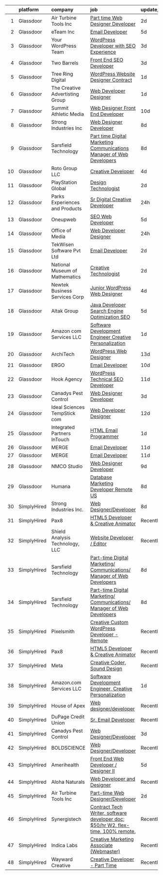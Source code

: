 

|    | platform    | company                         | job                                                                                                                                                                                                                                                                                                                                                                                                                                                                                                                                                                                                                                                                                                                                                                                                                                                                                                                                                           | update_time   | location           |
|---:|:------------|:--------------------------------|:--------------------------------------------------------------------------------------------------------------------------------------------------------------------------------------------------------------------------------------------------------------------------------------------------------------------------------------------------------------------------------------------------------------------------------------------------------------------------------------------------------------------------------------------------------------------------------------------------------------------------------------------------------------------------------------------------------------------------------------------------------------------------------------------------------------------------------------------------------------------------------------------------------------------------------------------------------------|:--------------|:-------------------|
|  1 | Glassdoor   | Air Turbine Tools Inc           | [Part time Web Designer Developer](https://www.glassdoor.com/partner/jobListing.htm?pos=105&ao=1136043&s=58&guid=000001822ef5a184adf017b368b28cac&src=GD_JOB_AD&t=SR&vt=w&ea=1&cs=1_389570a0&cb=1658645226146&jobListingId=1008021218997&jrtk=3-0-1g8nfb8d5khqq801-1g8nfb8dlg2qa800-abdd88d45579cdf9-)                                                                                                                                                                                                                                                                                                                                                                                                                                                                                                                                                                                                                                                        | 2d            | Remote             |
|  2 | Glassdoor   | eTeam Inc                       | [Email Developer](https://www.glassdoor.com/partner/jobListing.htm?pos=117&ao=1136043&s=58&guid=000001822ef5a184adf017b368b28cac&src=GD_JOB_AD&t=SR&vt=w&cs=1_1e73c516&cb=1658645226148&jobListingId=1008012173899&jrtk=3-0-1g8nfb8d5khqq801-1g8nfb8dlg2qa800-2b6496e4b20251eb-)                                                                                                                                                                                                                                                                                                                                                                                                                                                                                                                                                                                                                                                                              | 5d            | McLean, VA         |
|  3 | Glassdoor   | Your WordPress Team             | [WordPress Developer with SEO Experience](https://www.glassdoor.com/partner/jobListing.htm?pos=119&ao=1136043&s=58&guid=000001822ef5a184adf017b368b28cac&src=GD_JOB_AD&t=SR&vt=w&ea=1&cs=1_442c8e1f&cb=1658645226148&jobListingId=1008016773584&jrtk=3-0-1g8nfb8d5khqq801-1g8nfb8dlg2qa800-d713ad1013409eeb-)                                                                                                                                                                                                                                                                                                                                                                                                                                                                                                                                                                                                                                                 | 3d            | Remote             |
|  4 | Glassdoor   | Two Barrels                     | [Front End SEO Developer](https://www.glassdoor.com/partner/jobListing.htm?pos=107&ao=1136043&s=58&guid=000001822ef5a184adf017b368b28cac&src=GD_JOB_AD&t=SR&vt=w&cs=1_04ee2abe&cb=1658645226147&jobListingId=1008017355300&jrtk=3-0-1g8nfb8d5khqq801-1g8nfb8dlg2qa800-0270003f72961650-)                                                                                                                                                                                                                                                                                                                                                                                                                                                                                                                                                                                                                                                                      | 3d            | Remote             |
|  5 | Glassdoor   | Tree Ring Digital               | [WordPress Website Designer  Contract ](https://www.glassdoor.com/partner/jobListing.htm?pos=122&ao=1136043&s=58&guid=000001822ef5a184adf017b368b28cac&src=GD_JOB_AD&t=SR&vt=w&ea=1&cs=1_1173f9ed&cb=1658645226148&jobListingId=1008023268607&jrtk=3-0-1g8nfb8d5khqq801-1g8nfb8dlg2qa800-8a16198373301fda-)                                                                                                                                                                                                                                                                                                                                                                                                                                                                                                                                                                                                                                                   | 1d            | Remote             |
|  6 | Glassdoor   | The Creative Advertisting Group | [Web Developer Designer](https://www.glassdoor.com/partner/jobListing.htm?pos=110&ao=1136043&s=58&guid=000001822ef5a184adf017b368b28cac&src=GD_JOB_AD&t=SR&vt=w&ea=1&cs=1_c3c07b1d&cb=1658645226147&jobListingId=1008022878835&jrtk=3-0-1g8nfb8d5khqq801-1g8nfb8dlg2qa800-398d84bd626d32fa-)                                                                                                                                                                                                                                                                                                                                                                                                                                                                                                                                                                                                                                                                  | 1d            | Littleton, CO      |
|  7 | Glassdoor   | Summit Athletic Media           | [Web Designer Front End Developer](https://www.glassdoor.com/partner/jobListing.htm?pos=127&ao=1136043&s=58&guid=000001822ef5a184adf017b368b28cac&src=GD_JOB_AD&t=SR&vt=w&cs=1_b68c9771&cb=1658645226148&jobListingId=1008003241616&jrtk=3-0-1g8nfb8d5khqq801-1g8nfb8dlg2qa800-6bd556de7b95c7ca-)                                                                                                                                                                                                                                                                                                                                                                                                                                                                                                                                                                                                                                                             | 10d           | Charlotte, NC      |
|  8 | Glassdoor   | Strong Industries Inc           | [Web Designer Developer](https://www.glassdoor.com/partner/jobListing.htm?pos=101&ao=1110586&s=58&guid=000001822ef5a184adf017b368b28cac&src=GD_JOB_AD&t=SR&vt=w&ea=1&cs=1_fae2164b&cb=1658645226146&jobListingId=1008007901691&cpc=9EDA28EADF1DF7F0&jrtk=3-0-1g8nfb8d5khqq801-1g8nfb8dlg2qa800-4f92cc2faa6ace89--6NYlbfkN0AaAh-T7aBUNEyWZAMeJioHp9n-56TjfRd1exjU7yaUmSUR1AdsK2zYMyM_gote3a86ng6VCn9OTRgQq_1npgN3lEIkYsJV1g4yzIIkNfoHc4UJx4kgA4USL7bhSlncZJiBMvSZNphLigjGG9un9xYqaG7bYb_YkKSKPKm8cRkI9FKZOaab3Dk2NV5uVybuhUmBfE6DCwIZBkm3Lh1X9wfaZ_3PAJZeRClV3KiKsS0E6bONjuwUJjiL_vMQCyzHs9dwQkpFErfhr6-JhIxzVtpIr8r4izcCeYOXtoePnvsIiU1uoVbibPpOtVJeYKWEbZkS82FbefcGt9cMvglbDwPFtpmTtICp-1V3POjKxFV6rzIJUe3eGqajXxqPxqm2mfOduFqG4iQsPT3Vfh9TXQ0j41l8vgx8FhnMKdJqoItwPIeCjaEsNRv6NfAkZPb7GeEN3g0inZqUd_SbFREb8B5nZDoTUDo5ffjzoKDlgo4CTtMkr8iaXXvTSvtYWjIzG7olW96cGbTAmQ%3D%3D)                                                                                 | 8d            | Northumberland, PA |
|  9 | Glassdoor   | Sarsfield Technology            | [Part time Digital Marketing  Communications  Manager of Web Developers](https://www.glassdoor.com/partner/jobListing.htm?pos=103&ao=1110586&s=58&guid=000001822ef5a184adf017b368b28cac&src=GD_JOB_AD&t=SR&vt=w&ea=1&cs=1_ade3c9b2&cb=1658645226147&jobListingId=1008007879843&cpc=AC285F3A3ECA6BB0&jrtk=3-0-1g8nfb8d5khqq801-1g8nfb8dlg2qa800-f33710e5bbf2b381--6NYlbfkN0DrN2vAHzTYW0-tITaspRABERJ4u5KIVbAeGUWsVkg9JREm3FT5BlTrJQN5oPr-4gUHnTxj0gA2jWlPAxCfrLGaoio9JeOQCH-2_NQVpWj8dpp2iyPo-v6YB7-oRcjaHz2tH1zo21q7VTfc97qOegYijR6eWbdP6m7ZxPUtZZIb07yXrpBF-nFKdbUhe3a5vnld9SU4qx0s39M4coGsR1W7wAcB6ZiTbID9x5UZ13ItB0nUR2WTjt-udlO9w5rmD5GEwnz1E3I6XaTpKyXmb8jsT7AGmh7y17STtqAmsz1MNsQmUooH4oiI7-ZUujtQYQ8hbzB84yk4ANdiw-m8mlOG3fQFfC6-hkcLpQxZGzcJ_Zjvxu1Vb8iDMqA-Q66CTiE48gUD8epb6Df2V9YkPK-E8lwyn1cxL7JeqZ3BY959HtzgG01RD1aPANuap9S2Atis_EgKyIOlTTKQOndWUNSPna7QGCbRq8e5rNT8oGUC__YrR2IlqRMP4OaHCauG1NUT2eVLLcBS0pE7dCu7hfji6j1ZPWpNoUK4TITe_cFvcg%3D%3D) | 8d            | Remote             |
| 10 | Glassdoor   | Roto Group LLC                  | [Creative Developer](https://www.glassdoor.com/partner/jobListing.htm?pos=112&ao=1136043&s=58&guid=000001822ef5a184adf017b368b28cac&src=GD_JOB_AD&t=SR&vt=w&ea=1&cs=1_198bd2a2&cb=1658645226147&jobListingId=1008016144285&jrtk=3-0-1g8nfb8d5khqq801-1g8nfb8dlg2qa800-22d4b1dcf63ebc2c-)                                                                                                                                                                                                                                                                                                                                                                                                                                                                                                                                                                                                                                                                      | 4d            | Columbus, OH       |
| 11 | Glassdoor   | PlayStation Global              | [Design Technologist](https://www.glassdoor.com/partner/jobListing.htm?pos=123&ao=1136043&s=58&guid=000001822ef5a184adf017b368b28cac&src=GD_JOB_AD&t=SR&vt=w&ea=1&cs=1_7f462393&cb=1658645226148&jobListingId=1008020161010&jrtk=3-0-1g8nfb8d5khqq801-1g8nfb8dlg2qa800-1f8aab1198bf748b-)                                                                                                                                                                                                                                                                                                                                                                                                                                                                                                                                                                                                                                                                     | 2d            | Los Angeles, CA    |
| 12 | Glassdoor   | Parks  Experiences and Products | [Sr Digital Creative Developer](https://www.glassdoor.com/partner/jobListing.htm?pos=104&ao=1110586&s=58&guid=000001822ef5a184adf017b368b28cac&src=GD_JOB_AD&t=SR&vt=w&cs=1_1874517e&cb=1658645226146&jobListingId=1008024846789&cpc=3BA4CE39D5B5DEF5&jrtk=3-0-1g8nfb8d5khqq801-1g8nfb8dlg2qa800-5d9abb98307a22af--6NYlbfkN0DAFTyt7pbDCC2JPO79CSdi1dIb81yjczP5qsKcZIxgiRd1qisRd4re16D_VG3-wzVtYU2RI0VIMYeXfoj62IYKvIV2QTrskAIVTbxCXdRw8coEWeEGD2e6J-W81U70M7_tKFwQGSEP-2dJnrXBfoBCvOr3vADtHtBUFFrfZGDYoSvlv9jIbgX9kAafaEZxJflXVvI0lswiouMDuW1f0L0YsXI8tcAVfYFOmAbC0pI_uj1QUU5lJndLaIW9j31Sds3Uabo_Gm34vWSgKYrmglq0XUoRtgOICMKPYGtIGhNdOOY34u-daJDcuXJX8Wa8jLukeHS6XZ0zIvpKKrwYUbLajoR-x88p8zfBHMQ5IlNb8aCGmW_NsRRPEy_Kb67UUvxxXM1GJU6dHD1S6V_pltq3aUHlYkV-NCqxto5y4jsKpcXt0HmyJIf-ImZ8xOC3MI8%3D)                                                                                                                                                             | 24h           | Los Angeles, CA    |
| 13 | Glassdoor   | Oneupweb                        | [SEO Web Developer](https://www.glassdoor.com/partner/jobListing.htm?pos=121&ao=1136043&s=58&guid=000001822ef5a184adf017b368b28cac&src=GD_JOB_AD&t=SR&vt=w&ea=1&cs=1_a871cf44&cb=1658645226148&jobListingId=1008011832184&jrtk=3-0-1g8nfb8d5khqq801-1g8nfb8dlg2qa800-a6d81e8441eb3a7f-)                                                                                                                                                                                                                                                                                                                                                                                                                                                                                                                                                                                                                                                                       | 5d            | Traverse City, MI  |
| 14 | Glassdoor   | Office of Media                 | [Web Developer Designer](https://www.glassdoor.com/partner/jobListing.htm?pos=111&ao=1136043&s=58&guid=000001822ef5a184adf017b368b28cac&src=GD_JOB_AD&t=SR&vt=w&cs=1_e5eb3ca4&cb=1658645226147&jobListingId=1008024807037&jrtk=3-0-1g8nfb8d5khqq801-1g8nfb8dlg2qa800-26f33d6ff930ff34-)                                                                                                                                                                                                                                                                                                                                                                                                                                                                                                                                                                                                                                                                       | 24h           | San Diego, CA      |
| 15 | Glassdoor   | TekWisen Software Pvt  Ltd      | [Email Developer](https://www.glassdoor.com/partner/jobListing.htm?pos=130&ao=1136043&s=58&guid=000001822ef5a184adf017b368b28cac&src=GD_JOB_AD&t=SR&vt=w&ea=1&cs=1_d2074d1b&cb=1658645226149&jobListingId=1008019853083&jrtk=3-0-1g8nfb8d5khqq801-1g8nfb8dlg2qa800-990f2bd91e40ba0d-)                                                                                                                                                                                                                                                                                                                                                                                                                                                                                                                                                                                                                                                                         | 2d            | Remote             |
| 16 | Glassdoor   | National Museum of Mathematics  | [Creative Technologist](https://www.glassdoor.com/partner/jobListing.htm?pos=120&ao=1136043&s=58&guid=000001822ef5a184adf017b368b28cac&src=GD_JOB_AD&t=SR&vt=w&ea=1&cs=1_55816b37&cb=1658645226148&jobListingId=1008020606905&jrtk=3-0-1g8nfb8d5khqq801-1g8nfb8dlg2qa800-c3aa30a987d3e6d0-)                                                                                                                                                                                                                                                                                                                                                                                                                                                                                                                                                                                                                                                                   | 2d            | New York, NY       |
| 17 | Glassdoor   | Newtek Business Services Corp   | [Junior WordPress Web Designer](https://www.glassdoor.com/partner/jobListing.htm?pos=124&ao=1136043&s=58&guid=000001822ef5a184adf017b368b28cac&src=GD_JOB_AD&t=SR&vt=w&ea=1&cs=1_95b9d45b&cb=1658645226148&jobListingId=1008015002972&jrtk=3-0-1g8nfb8d5khqq801-1g8nfb8dlg2qa800-8955ce37f6007486-)                                                                                                                                                                                                                                                                                                                                                                                                                                                                                                                                                                                                                                                           | 4d            | Remote             |
| 18 | Glassdoor   | Altak Group                     | [Java Developer   Search Engine Optimization  SEO ](https://www.glassdoor.com/partner/jobListing.htm?pos=128&ao=1136043&s=58&guid=000001822ef5a184adf017b368b28cac&src=GD_JOB_AD&t=SR&vt=w&ea=1&cs=1_6d921f73&cb=1658645226149&jobListingId=1008012616250&jrtk=3-0-1g8nfb8d5khqq801-1g8nfb8dlg2qa800-a9de4a04f0fd4a23-)                                                                                                                                                                                                                                                                                                                                                                                                                                                                                                                                                                                                                                       | 5d            | Remote             |
| 19 | Glassdoor   | Amazon com Services LLC         | [Software Development Engineer  Creative Personalization](https://www.glassdoor.com/partner/jobListing.htm?pos=106&ao=1136043&s=58&guid=000001822ef5a184adf017b368b28cac&src=GD_JOB_AD&t=SR&vt=w&cs=1_9bb280ba&cb=1658645226146&jobListingId=1008023508743&jrtk=3-0-1g8nfb8d5khqq801-1g8nfb8dlg2qa800-58db2169cdbec0c2-)                                                                                                                                                                                                                                                                                                                                                                                                                                                                                                                                                                                                                                      | 1d            | Remote             |
| 20 | Glassdoor   | ArchiTech                       | [WordPress Web Designer](https://www.glassdoor.com/partner/jobListing.htm?pos=126&ao=1136043&s=58&guid=000001822ef5a184adf017b368b28cac&src=GD_JOB_AD&t=SR&vt=w&ea=1&cs=1_a7ebbdbc&cb=1658645226148&jobListingId=1007995058815&jrtk=3-0-1g8nfb8d5khqq801-1g8nfb8dlg2qa800-d948462297f10502-)                                                                                                                                                                                                                                                                                                                                                                                                                                                                                                                                                                                                                                                                  | 13d           | Brandon, FL        |
| 21 | Glassdoor   | ERGO                            | [Email Developer](https://www.glassdoor.com/partner/jobListing.htm?pos=125&ao=1136043&s=58&guid=000001822ef5a184adf017b368b28cac&src=GD_JOB_AD&t=SR&vt=w&ea=1&cs=1_c79c8287&cb=1658645226148&jobListingId=1008003120925&jrtk=3-0-1g8nfb8d5khqq801-1g8nfb8dlg2qa800-ae12ef8fdcfcdc87-)                                                                                                                                                                                                                                                                                                                                                                                                                                                                                                                                                                                                                                                                         | 10d           | New York, NY       |
| 22 | Glassdoor   | Hook Agency                     | [WordPress   Technical SEO Developer](https://www.glassdoor.com/partner/jobListing.htm?pos=118&ao=1136043&s=58&guid=000001822ef5a184adf017b368b28cac&src=GD_JOB_AD&t=SR&vt=w&ea=1&cs=1_a0a2ff16&cb=1658645226148&jobListingId=1008000059664&jrtk=3-0-1g8nfb8d5khqq801-1g8nfb8dlg2qa800-9472cdd9f60a4a32-)                                                                                                                                                                                                                                                                                                                                                                                                                                                                                                                                                                                                                                                     | 11d           | Minneapolis, MN    |
| 23 | Glassdoor   | Canadys Pest Control            | [Web Designer Developer](https://www.glassdoor.com/partner/jobListing.htm?pos=108&ao=1136043&s=58&guid=000001822ef5a184adf017b368b28cac&src=GD_JOB_AD&t=SR&vt=w&ea=1&cs=1_982c9391&cb=1658645226147&jobListingId=1008017083812&jrtk=3-0-1g8nfb8d5khqq801-1g8nfb8dlg2qa800-bfb1181bf9d3d595-)                                                                                                                                                                                                                                                                                                                                                                                                                                                                                                                                                                                                                                                                  | 3d            | Lumber Bridge, NC  |
| 24 | Glassdoor   | Ideal Sciences  TempStick com   | [Web Developer Designer](https://www.glassdoor.com/partner/jobListing.htm?pos=102&ao=1110586&s=58&guid=000001822ef5a184adf017b368b28cac&src=GD_JOB_AD&t=SR&vt=w&ea=1&cs=1_9bf9d651&cb=1658645226147&jobListingId=1007998462749&cpc=D69957E0862862E0&jrtk=3-0-1g8nfb8d5khqq801-1g8nfb8dlg2qa800-0992c1ed5cbee973--6NYlbfkN0AuAjYKnBHsdkcMxrD7ZJITXxV72vImVt5xOyKRJQecNHkeJhImC_lTwGJmSscZnmw9FH-33Wks3hoJY4a0tLXXnXskKjt4Znh10WXPHm5B8cBcmAVOCPCeWKj7CiENazLOnDJalrgZJSgSgSk9LLTvCZrz3tNysIxyQGRkkerCVW71vvCFXqtldrTqHdhOUgFw05BpO_7-_xMqwE9e2wZJ0gN2-gloKuZLStnA-6WShiky6ccA_zpRUhcytyDAO65xghtFBrxcMwj4t0D_khRHcNh8ac_ltIeO01ooUak8AhzMAjRI2PK7q4QOCZOLuQAvKM1J1ePKcZ9JqQkQck2zNFGckT-JYk9fhVttQDULOpVIuZFD3A1GYB7QpI88gyMryfFtFdEfCGOkqBZpUzQwxxf-Tq11TX-94rBUdfUwi1TDojz67oopnadUcDNVSO8nGZ1qiTRF1PKEaYhlApu3c1U9862nius-cTDyOgLAn43GMiiK8ROBEdorgH-O6Sk%3D)                                                                                               | 12d           | Bountiful, UT      |
| 25 | Glassdoor   | Integrated Partners InTouch     | [HTML Email Programmer](https://www.glassdoor.com/partner/jobListing.htm?pos=115&ao=1136043&s=58&guid=000001822ef5a184adf017b368b28cac&src=GD_JOB_AD&t=SR&vt=w&ea=1&cs=1_bb97bb62&cb=1658645226147&jobListingId=1008023210574&jrtk=3-0-1g8nfb8d5khqq801-1g8nfb8dlg2qa800-4b4a724bd138c34b-)                                                                                                                                                                                                                                                                                                                                                                                                                                                                                                                                                                                                                                                                   | 1d            | Waltham, MA        |
| 26 | Glassdoor   | MERGE                           | [Email Developer](https://www.glassdoor.com/partner/jobListing.htm?pos=114&ao=1136043&s=58&guid=000001822ef5a184adf017b368b28cac&src=GD_JOB_AD&t=SR&vt=w&cs=1_0a10cef2&cb=1658645226147&jobListingId=1008000055625&jrtk=3-0-1g8nfb8d5khqq801-1g8nfb8dlg2qa800-08f78359d1fa5818-)                                                                                                                                                                                                                                                                                                                                                                                                                                                                                                                                                                                                                                                                              | 11d           | Denver, CO         |
| 27 | Glassdoor   | MERGE                           | [Email Developer](https://www.glassdoor.com/partner/jobListing.htm?pos=116&ao=1136043&s=58&guid=000001822ef5a184adf017b368b28cac&src=GD_JOB_AD&t=SR&vt=w&cs=1_4b1c17d7&cb=1658645226147&jobListingId=1008000055626&jrtk=3-0-1g8nfb8d5khqq801-1g8nfb8dlg2qa800-ab82edbd68842002-)                                                                                                                                                                                                                                                                                                                                                                                                                                                                                                                                                                                                                                                                              | 11d           | Little Rock, AR    |
| 28 | Glassdoor   | NMCO Studio                     | [Web Designer Developer](https://www.glassdoor.com/partner/jobListing.htm?pos=113&ao=1136043&s=58&guid=000001822ef5a184adf017b368b28cac&src=GD_JOB_AD&t=SR&vt=w&ea=1&cs=1_3fa20270&cb=1658645226147&jobListingId=1008005971802&jrtk=3-0-1g8nfb8d5khqq801-1g8nfb8dlg2qa800-7eb28084cf55e036-)                                                                                                                                                                                                                                                                                                                                                                                                                                                                                                                                                                                                                                                                  | 9d            | Las Cruces, NM     |
| 29 | Glassdoor   | Humana                          | [Database Marketing Developer  Remote US ](https://www.glassdoor.com/partner/jobListing.htm?pos=129&ao=1136043&s=58&guid=000001822ef5a184adf017b368b28cac&src=GD_JOB_AD&t=SR&vt=w&cs=1_adb3e4db&cb=1658645226149&jobListingId=1008007504867&jrtk=3-0-1g8nfb8d5khqq801-1g8nfb8dlg2qa800-174f1524f5bf051c-)                                                                                                                                                                                                                                                                                                                                                                                                                                                                                                                                                                                                                                                     | 8d            | Louisville, KY     |
| 30 | SimplyHired | Strong Industries Inc.          | [Web Designer/Developer](https://www.simplyhired.com/job/gNUSmqECjcKe8ASPrVM_LJRLglnxn-dUfW4xOKElwuoW8oGq_26Pnw?q=creative+developer)                                                                                                                                                                                                                                                                                                                                                                                                                                                                                                                                                                                                                                                                                                                                                                                                                         | 8d            | Northumberland, PA |
| 31 | SimplyHired | Pax8                            | [HTML5 Developer & Creative Animator](https://www.simplyhired.com/job/DcI9boA9QAGhvEhJ0nrKDcXbjJdV-Xc9RNA8XU8-WgXmrk0-CIjjnA?q=creative+developer)                                                                                                                                                                                                                                                                                                                                                                                                                                                                                                                                                                                                                                                                                                                                                                                                            | Recently      | Denver, CO         |
| 32 | SimplyHired | Shield Analysis Technology, LLC | [Website Developer / Editor](https://www.simplyhired.com/job/aB_9o3xir3qpJy5syTIy2N694yL97Zoc3Ew6O-NDkbfiG9ogOTDF1A?q=creative+developer)                                                                                                                                                                                                                                                                                                                                                                                                                                                                                                                                                                                                                                                                                                                                                                                                                     | Recently      | Fort Belvoir, VA   |
| 33 | SimplyHired | Sarsfield Technology            | [Part-time Digital Marketing/ Communications/ Manager of Web Developers](https://www.simplyhired.com/job/macHK6dkeEfQn7hPYSxYcVYl8ceCtRP3O8HbIY1wHx7dXf80-SWHvw?q=creative+developer)                                                                                                                                                                                                                                                                                                                                                                                                                                                                                                                                                                                                                                                                                                                                                                         | 8d            | Remote             |
| 34 | SimplyHired | Sarsfield Technology            | [Part-time Digital Marketing/ Communications/ Manager of Web Developers](https://www.simplyhired.com/job/macHK6dkeEfQn7hPYSxYcVYl8ceCtRP3O8HbIY1wHx7dXf80-SWHvw?q=creative+developer)                                                                                                                                                                                                                                                                                                                                                                                                                                                                                                                                                                                                                                                                                                                                                                         | 8d            | Remote             |
| 35 | SimplyHired | Pixelsmith                      | [Creative Custom WordPress Developer - Remote](https://www.simplyhired.com/job/CSMe5ZOiD_hcyiyf1R0d0crfmboeiyB266PClwOQXhmqnPgx6T0RvA?q=creative+developer)                                                                                                                                                                                                                                                                                                                                                                                                                                                                                                                                                                                                                                                                                                                                                                                                   | Recently      | Remote             |
| 36 | SimplyHired | Pax8                            | [HTML5 Developer & Creative Animator](https://www.simplyhired.com/job/DcI9boA9QAGhvEhJ0nrKDcXbjJdV-Xc9RNA8XU8-WgXmrk0-CIjjnA?q=creative+developer)                                                                                                                                                                                                                                                                                                                                                                                                                                                                                                                                                                                                                                                                                                                                                                                                            | Recently      | Denver, CO         |
| 37 | SimplyHired | Meta                            | [Creative Coder, Sound Design](https://www.simplyhired.com/job/n2_aAa79zz0NtsdWJigL3Knz716MJWRolWS8tBw6yovOF3e-t9vjmg?q=creative+developer)                                                                                                                                                                                                                                                                                                                                                                                                                                                                                                                                                                                                                                                                                                                                                                                                                   | Recently      | Remote             |
| 38 | SimplyHired | Amazon.com Services LLC         | [Software Development Engineer, Creative Personalization](https://www.simplyhired.com/job/73KIu5WYbpGexkoZbMZ2g6nlP5_C2fBzM4-GQKPJgoRVp_ziukPtZg?q=creative+developer)                                                                                                                                                                                                                                                                                                                                                                                                                                                                                                                                                                                                                                                                                                                                                                                        | 1d            | Remote             |
| 39 | SimplyHired | House of Apex                   | [Web designer/developer](https://www.simplyhired.com/job/YJueoD5bSXOr60QHhlpMxkxCVIr8bGAKaywTp0qLcD4mgYU0ZELf7Q?q=creative+developer)                                                                                                                                                                                                                                                                                                                                                                                                                                                                                                                                                                                                                                                                                                                                                                                                                         | Recently      | Remote             |
| 40 | SimplyHired | DuPage Credit Union             | [Sr. Email Developer](https://www.simplyhired.com/job/VQB_-j2IM7V485_z4QnCFliDc7WIOXbSXNgq6VgDcobV_bst2WQT5g?q=creative+developer)                                                                                                                                                                                                                                                                                                                                                                                                                                                                                                                                                                                                                                                                                                                                                                                                                            | Recently      | Naperville, IL     |
| 41 | SimplyHired | Canadys Pest Control            | [Web Designer/Developer](https://www.simplyhired.com/job/xrmfIe5NonFR9pWanBaGx_O3iFPZHUk9YxW5LtyfGXqOy2CCR3rZMw?q=creative+developer)                                                                                                                                                                                                                                                                                                                                                                                                                                                                                                                                                                                                                                                                                                                                                                                                                         | 3d            | Lumber Bridge, NC  |
| 42 | SimplyHired | BOLDSCIENCE                     | [Web Designer/Developer](https://www.simplyhired.com/job/sYUKzDCC9Ek4JY5njJSAAaDIO08fAnCCvpdH2_8zk4gdZMPFJhsCsw?q=creative+developer)                                                                                                                                                                                                                                                                                                                                                                                                                                                                                                                                                                                                                                                                                                                                                                                                                         | Recently      | Remote             |
| 43 | SimplyHired | Amerihealth                     | [Front End Web Developer / Designer II](https://www.simplyhired.com/job/Yze6Uans61hDFHxhIorrEajLKirmxH3Y6zLDVnJu2Bx6qOu8AHFbtA?q=creative+developer)                                                                                                                                                                                                                                                                                                                                                                                                                                                                                                                                                                                                                                                                                                                                                                                                          | 5d            | Newtown Square, PA |
| 44 | SimplyHired | Aloha Naturals                  | [Web Developer and Designer](https://www.simplyhired.com/job/jVnFGFTfQEJrY9YznN07zixwHhWIO53amrdtc-gMIEFNd3kIfSnHjQ?q=creative+developer)                                                                                                                                                                                                                                                                                                                                                                                                                                                                                                                                                                                                                                                                                                                                                                                                                     | Recently      | Redding, CA        |
| 45 | SimplyHired | Air Turbine Tools Inc           | [Part-time Web Designer/Developer](https://www.simplyhired.com/job/ZdGEpFGZObCujYhDCGpxMC6FDjxRM3owF8xlKoIv0o7FdBgfG4srEQ?q=creative+developer)                                                                                                                                                                                                                                                                                                                                                                                                                                                                                                                                                                                                                                                                                                                                                                                                               | 2d            | Remote             |
| 46 | SimplyHired | Synergistech                    | [Contract Tech Writer, software developer doc; $50/hr W2, flex-time, 100% remote.](https://www.simplyhired.com/job/RsU31mOh80Jmmo7WTgmur_p1hgEjCAW3Ni0kvM1M5qdfpIHKCj7tvw?q=creative+developer)                                                                                                                                                                                                                                                                                                                                                                                                                                                                                                                                                                                                                                                                                                                                                               | Recently      | United States      |
| 47 | SimplyHired | Indica Labs                     | [Creative Marketing Associate (Webmaster)](https://www.simplyhired.com/job/CiOYg9ZwXWnfAfWFYgpeXNQ65sUJYFSHCYI9aKhasdAuHPtez9K0_g?q=creative+developer)                                                                                                                                                                                                                                                                                                                                                                                                                                                                                                                                                                                                                                                                                                                                                                                                       | Recently      | Albuquerque, NM    |
| 48 | SimplyHired | Wayward Creative                | [Creative Developer - Part Time](https://www.simplyhired.com/job/q3vrO9Z4pUIh14VjHVVllHF_ysh9GzkcpvNoMHlALIW8clhPPytz-Q?q=creative+developer)                                                                                                                                                                                                                                                                                                                                                                                                                                                                                                                                                                                                                                                                                                                                                                                                                 | Recently      | Remote             |